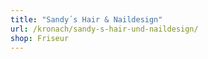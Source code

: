 ```yaml
---
title: "Sandy´s Hair & Naildesign"
url: /kronach/sandy-s-hair-und-naildesign/
shop: Friseur
---
```

